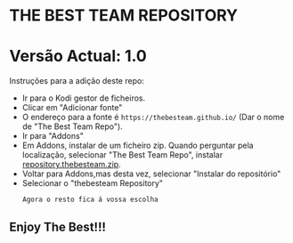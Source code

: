 # THE BEST TEAM REPOSITORY
# Versão Actual: 1.0

Instruções para a adição deste repo:


<p align="left">
  <ul>
    <li>Ir para o Kodi gestor de ficheiros.</li>
    <li>Clicar em "Adicionar fonte"</li>
    <li>O endereço para a fonte é <code>https://thebesteam.github.io/</code> (Dar o nome de "The Best Team Repo").</li>
    <li>Ir para "Addons"</li>
    <li>Em Addons, instalar de um ficheiro zip. Quando perguntar pela localização, selecionar "The Best Team Repo", instalar <a href="repository.thebesteam.zip">repository.thebesteam.zip</a>.</li>
    <li>Voltar para Addons,mas desta vez, selecionar "Instalar do repositório"</li>
    <li>Selecionar o "thebesteam Repository"</li>
    
    Agora o resto fica á vossa escolha
  </ul>
</p>

## Enjoy The Best!!!
